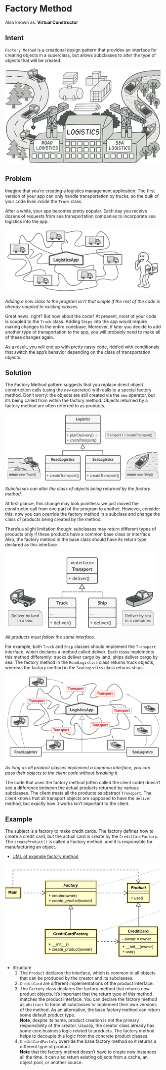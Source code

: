 # Factory Method
Also known as: **Virtual Constructor**

## Intent
`Factory Method` is a creational design pattern that provides an interface for creating objects in a superclass, but allows subclasses to alter the type of objects that will be created.

![](imgs/factory-method-en.png)

## Problem
Imagine that you’re creating a logistics management application. The first version of your app can only handle transportation by trucks, so the bulk of your code lives inside the `Truck` class.

After a while, your app becomes pretty popular. Each day you receive dozens of requests from sea transportation companies to incorporate sea logistics into the app.

![](imgs/problem1-en.png)

*Adding a new class to the program isn’t that simple if the rest of the code is already coupled to existing classes.*

Great news, right? But how about the code? At present, most of your code is coupled to the `Truck` class. Adding `Ships` into the app would require making changes to the entire codebase. Moreover, if later you decide to add another type of transportation to the app, you will probably need to make all of these changes again.

As a result, you will end up with pretty nasty code, riddled with conditionals that switch the app’s behavior depending on the class of transportation objects.

## Solution
The Factory Method pattern suggests that you replace direct object construction calls (using the `new` operator) with calls to a special factory method. Don’t worry: the objects are still created via the `new` operator, but it’s being called from within the factory method. Objects returned by a factory method are often referred to as *products*.

![](imgs/solution1.png)

*Subclasses can alter the class of objects being returned by the factory method.*

At first glance, this change may look pointless: we just moved the constructor call from one part of the program to another. However, consider this: now you can override the factory method in a subclass and change the class of products being created by the method.

There’s a slight limitation though: subclasses may return different types of products only if these products have a common base class or interface. Also, the factory method in the base class should have its return type declared as this interface.

![](imgs/solution2-en.png)

*All products must follow the same interface.*

For example, both `Truck` and `Ship` classes should implement the `Transport` interface, which declares a method called deliver. Each class implements this method differently: trucks deliver cargo by land, ships deliver cargo by sea. The factory method in the `RoadLogistics` class returns truck objects, whereas the factory method in the `SeaLogistics` class returns ships.

![](imgs/solution3-en.png)

*As long as all product classes implement a common interface, you can pass their objects to the client code without breaking it.*

The code that uses the factory method (often called the client code) doesn’t see a difference between the actual products returned by various subclasses. The client treats all the products as abstract `Transport`. The client knows that all transport objects are supposed to have the `deliver` method, but exactly how it works isn’t important to the client.

## Example
The subject is a factory to make credit cards. The factory defines how to create a credit card, but the actual card is create by the `CreditCardFactory`. The `createProduct()` is called a Factory method, and it is responsible for manufacturing an object.

- [UML of example factory method](https://htmlpreview.github.io/?https://github.com/takaakit/uml-diagram-for-python-design-pattern-examples/blob/master/creational_patterns/factory_method/DiagramMap.html)

![](imgs/factory_method.jpg)

- Structure
    1. The `Product` declares the interface, which is common to all objects that can be produced by the creator and its subclasses.
    2. `CreditCard` are different implementations of the product interface.
    3. The `Factory` class declares the factory method that returns new product objects. It’s important that the return type of this method matches the product interface.
    You can declare the factory method as `abstract` to force all subclasses to implement their own versions of the method. As an alternative, the base factory method can return some default product type. \
    **Note**, despite its name, product creation is not the primary responsibility of the creator. Usually, the creator class already has some core business logic related to products. The factory method helps to decouple this logic from the concrete product classes.
    4. `CreditCardFactoty` override the base factory method so it returns a different type of product.\
    **Note** that the factory method doesn’t have to create new instances all the time. It can also return existing objects from a cache, an object pool, or another source.